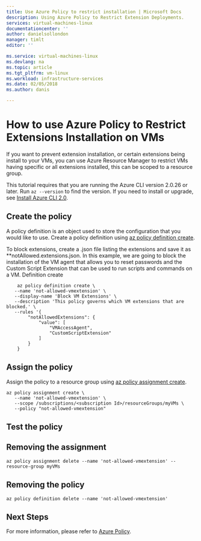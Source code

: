 ```yaml
---
title: Use Azure Policy to restrict installation | Microsoft Docs
description: Using Azure Policy to Restrict Extension Deployments.
services: virtual-machines-linux 
documentationcenter: ''
author: danielsollondon 
manager: timlt 
editor: ''

ms.service: virtual-machines-linux
ms.devlang: na
ms.topic: article
ms.tgt_pltfrm: vm-linux
ms.workload: infrastructure-services
ms.date: 02/05/2018
ms.author: danis

---
```


# How to use Azure Policy to Restrict Extensions Installation on VMs

If you want to prevent extension installation, or certain extensions being install to your VMs, you can use Azure Resource Manager to restrict VMs having specific or all extensions installed, this can be scoped to a resource group. 


This tutorial requires that you are running the Azure CLI version 2.0.26 or later. Run `az --version` to find the version. If you need to install or upgrade, see [Install Azure CLI 2.0]( /cli/azure/install-azure-cli). 


## Create the policy

A policy definition is an object used to store the configuration that you would like to use. Create a policy definition using [az policy definition create](/cli/azure/role/assignment?view=azure-cli-latest#az_role_assignment_create).

To block extensions, create a .json file listing the extensions and save it as **notAllowed.extensions.json. In this example, we are going to block the installation of the VM agent that allows you to reset passwords and the Custom Script Extension that can be used to run scripts and commands on a VM.
Definition create

```azurecli-interactive
	az policy definition create \
   --name 'not-allowed-vmextension' \
   --display-name 'Block VM Extensions' \
   --description 'This policy governs which VM extensions that are blocked.' \
   --rules '{
		"notAllowedExtensions": {
			"value": [
				"VMAccessAgent",
				"CustomScriptExtension"
			]
		}
	}
```

## Assign the policy

Assign the policy to a resource group using [az policy assignment create](/cli/azure/policy/assignment?view=azure-cli-latest#az_policy_assignment_create). 


```azurecli-interactive
az policy assignment create \
   --name 'not-allowed-vmextension' \
   --scope /subscriptions/<subscription Id>/resourceGroups/myVMs \
   --policy "not-allowed-vmextension" 
```

## Test the policy


## Removing the assignment
```azurecli-interactive
az policy assignment delete --name 'not-allowed-vmextension' --resource-group myVMs
```
## Removing the policy
```azurecli-interactive
az policy definition delete --name 'not-allowed-vmextension'
```


## Next Steps
For more information, please refer to [Azure Policy](../../azure-policy/azure-policy-introduction.md).
